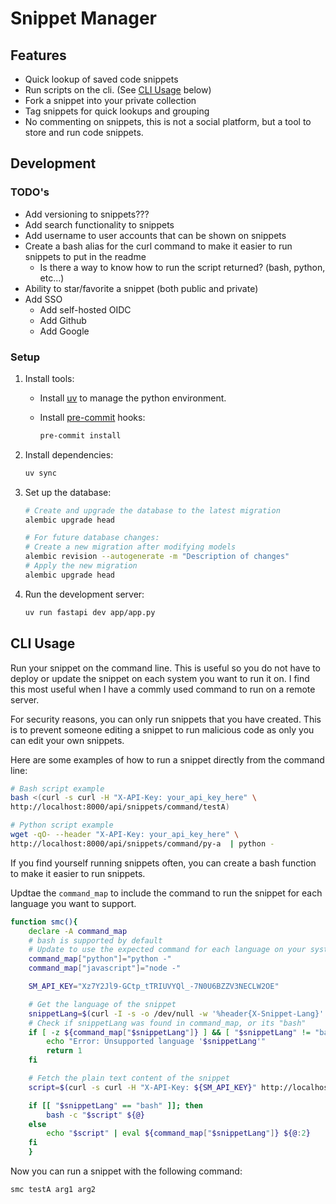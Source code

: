 # Snippet Manager


## Features

- Quick lookup of saved code snippets
- Run scripts on the cli. (See [CLI Usage](#cli-usage) below)
- Fork a snippet into your private collection
- Tag snippets for quick lookups and grouping
- No commenting on snippets, this is not a social platform, but a tool to store and run code snippets.


## Development


### TODO's

- Add versioning to snippets???
- Add search functionality to snippets
- Add username to user accounts that can be shown on snippets
- Create a bash alias for the curl command to make it easier to run snippets to put in the readme
    - Is there a way to know how to run the script returned? (bash, python, etc...)
- Ability to star/favorite a snippet (both public and private)
- Add SSO
    - Add self-hosted OIDC
    - Add Github
    - Add Google


### Setup

1. Install tools:
    - Install [uv](https://docs.astral.sh/uv/getting-started/installation/) to manage the python environment.
    - Install [pre-commit](https://pre-commit.com/) hooks:

        ```bash
        pre-commit install
        ```

2. Install dependencies:

    ```bash
    uv sync
    ```

3. Set up the database:

    ```bash
    # Create and upgrade the database to the latest migration
    alembic upgrade head

    # For future database changes:
    # Create a new migration after modifying models
    alembic revision --autogenerate -m "Description of changes"
    # Apply the new migration
    alembic upgrade head
    ```

4. Run the development server:

    ```bash
    uv run fastapi dev app/app.py
    ```


## CLI Usage

Run your snippet on the command line. This is useful so you do not have to deploy or update the snippet on each
system you want to run it on. I find this most useful when I have a commly used command to run on a remote server.

For security reasons, you can only run snippets that you have created.
This is to prevent someone editing a snippet to run malicious code as only you can edit your own snippets.

Here are some examples of how to run a snippet directly from the command line:

```bash
# Bash script example
bash <(curl -s curl -H "X-API-Key: your_api_key_here" \
http://localhost:8000/api/snippets/command/testA)

# Python script example
wget -qO- --header "X-API-Key: your_api_key_here" \
http://localhost:8000/api/snippets/command/py-a  | python -
```

If you find yourself running snippets often, you can create a bash function to make it easier to run snippets.

Updtae the `command_map` to include the command to run the snippet for each language you want to support.

```bash
function smc(){
    declare -A command_map
    # bash is supported by default
    # Update to use the expected command for each language on your system
    command_map["python"]="python -"
    command_map["javascript"]="node -"

    SM_API_KEY="Xz7Y2Jl9-GCtp_tTRIUVYQl_-7N0U6BZZV3NECLW2OE"

    # Get the language of the snippet
    snippetLang=$(curl -I -s -o /dev/null -w '%header{X-Snippet-Lang}' -H "X-API-Key: ${SM_API_KEY}" http://localhost:8000/api/snippets/command/${1})
    # Check if snippetLang was found in command_map, or its "bash"
    if [ -z ${command_map["$snippetLang"]} ] && [ "$snippetLang" != "bash" ]; then
        echo "Error: Unsupported language '$snippetLang'"
        return 1
    fi

    # Fetch the plain text content of the snippet
    script=$(curl -s curl -H "X-API-Key: ${SM_API_KEY}" http://localhost:8000/api/snippets/command/${1})

    if [[ "$snippetLang" == "bash" ]]; then
        bash -c "$script" ${@}
    else
        echo "$script" | eval ${command_map["$snippetLang"]} ${@:2}
    fi
    }
```

Now you can run a snippet with the following command:

```bash
smc testA arg1 arg2
```
